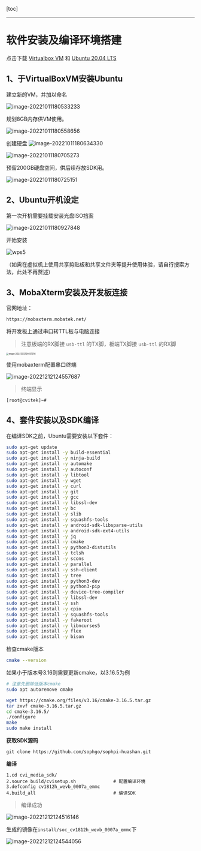 [toc]

---

<div STYLE="page-break-after: always;"></div>

# 软件安装及编译环境搭建

点击下载 [Virtualbox VM](https://www.virtualbox.org/wiki/Downloads) 和 [Ubuntu 20.04 LTS](https://releases.ubuntu.com/focal/ubuntu-20.04.5-desktop-amd64.iso)

## 1、于VirtualBoxVM安装Ubuntu
建立新的VM，并加以命名

![image-20221011180533233](../assert/环境搭建-软件安装编译环境搭建/196354178-3be0f950-d9b6-460e-aa70-89df7a20aa8e.png)

规划8GB内存供VM使用。

![image-20221011180558656](../assert/环境搭建-软件安装编译环境搭建/196354211-39cec3c4-c08b-4453-b686-7ae3307a87af.png)

创建硬盘
![image-20221011180634330](../assert/环境搭建-软件安装编译环境搭建/196354234-ec4ddfc0-32e8-4d5f-ac39-73cbda626ab4.png)

![image-20221011180705273](../assert/环境搭建-软件安装编译环境搭建/196354267-8e88a562-f1a0-4ddc-bcd0-4ae7c25035c2.png)



<div STYLE="page-break-after: always;"></div>

预留200GB硬盘空间，供后续存放SDK用。

![image-20221011180725151](../assert/环境搭建-软件安装编译环境搭建/196354385-f80b3861-59a3-4920-a269-2475b328df30.png)

## 2、Ubuntu开机设定

第一次开机需要挂载安装光盘ISO挡案

![image-20221011180927848](../assert/环境搭建-软件安装编译环境搭建/196354470-e587cd62-cbb9-416b-bf02-d0ffa3fbf722.png)



<div STYLE="page-break-after: always;"></div>

开始安装

![wps5](../assert/环境搭建-软件安装编译环境搭建/196354511-399bc3fb-49c3-4b2d-8eff-3161e0c604c3.jpg)

（如需在虚拟机上使用共享剪贴板和共享文件夹等提升使用体验，请自行搜索方法，此处不再赘述）



<div STYLE="page-break-after: always;"></div>

## 3、MobaXterm安装及开发板连接

官网地址：
```
https://mobaxterm.mobatek.net/
```
将开发板上通过串口转TTL板与电脑连接

> 注意板端的RX脚接 `usb-ttl` 的TX脚，板端TX脚接 `usb-ttl` 的RX脚

<img src="../assert/环境搭建-软件安装编译环境搭建/image-20221212124657010.png" alt="image-20221212124657010" style="zoom:40%;" />

<div STYLE="page-break-after: always;"></div>

使用mobaxterm配置串口终端

![image-20221212124557687](../assert/环境搭建-软件安装编译环境搭建/image-20221212124557687.png)



> 终端显示

```
[root@cvitek]~#
```





<div STYLE="page-break-after: always;"></div>

## 4、套件安装以及SDK编译

在编译SDK之前，Ubuntu需要安装以下套件：


```sh
sudo apt-get update
sudo apt-get install -y build-essential
sudo apt-get install -y ninja-build 
sudo apt-get install -y automake 
sudo apt-get install -y autoconf 
sudo apt-get install -y libtool
sudo apt-get install -y wget
sudo apt-get install -y curl
sudo apt-get install -y git
sudo apt-get install -y gcc
sudo apt-get install -y libssl-dev
sudo apt-get install -y bc
sudo apt-get install -y slib
sudo apt-get install -y squashfs-tools
sudo apt-get install -y android-sdk-libsparse-utils 
sudo apt-get install -y android-sdk-ext4-utils
sudo apt-get install -y jq
sudo apt-get install -y cmake
sudo apt-get install -y python3-distutils
sudo apt-get install -y tclsh
sudo apt-get install -y scons
sudo apt-get install -y parallel
sudo apt-get install -y ssh-client 
sudo apt-get install -y tree 
sudo apt-get install -y python3-dev
sudo apt-get install -y python3-pip 
sudo apt-get install -y device-tree-compiler
sudo apt-get install -y libssl-dev
sudo apt-get install -y ssh
sudo apt-get install -y cpio
sudo apt-get install -y squashfs-tools
sudo apt-get install -y fakeroot
sudo apt-get install -y libncurses5
sudo apt-get install -y flex 
sudo apt-get install -y bison
```
检查cmake版本

```sh
cmake --version
```



<div STYLE="page-break-after: always;"></div>

如果小于版本号3.16则需要更新cmake，以3.16.5为例

```sh
# 注意先删除低版本cmake
sudo apt autoremove cmake

wget https://cmake.org/files/v3.16/cmake-3.16.5.tar.gz
tar zxvf cmake-3.16.5.tar.gz
cd cmake-3.16.5/
./configure
make
sudo make install
```
**获取SDK源码**

```
git clone https://github.com/sophgo/sophpi-huashan.git
```

**编译**

```
1.cd cvi_media_sdk/
2.source build/cvisetup.sh 				# 配置编译环境
3.defconfig cv1812h_wevb_0007a_emmc	
4.build_all								# 编译SDK
```

> 编译成功

![image-20221212124516146](../assert/环境搭建-软件安装编译环境搭建/image-20221212124516146.png)

生成的镜像在`install/soc_cv1812h_wevb_0007a_emmc`下

![image-20221212124544056](../assert/环境搭建-软件安装编译环境搭建/image-20221212124544056.png)

